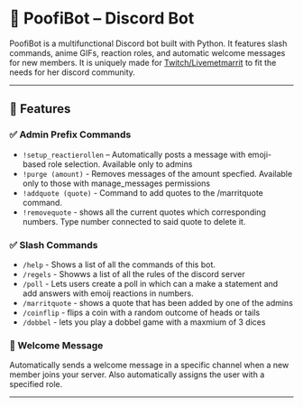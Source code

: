 # 🤖 PoofiBot – Discord Bot

PoofiBot is a multifunctional Discord bot built with Python. It features slash commands, anime GIFs, reaction roles, and automatic welcome messages for new members.
It is uniquely made for [Twitch/Livemetmarrit](https://twitch.tv/livemetmarrit) to fit the needs for her discord community.

---

## 🚀 Features

### ✅ Admin Prefix Commands
- `!setup_reactierollen` – Automatically posts a message with emoji-based role selection. Available only to admins
- `!purge (amount)` - Removes messages of the amount specfied. Available only to those with manage_messages permissions
- `!addquote (quote)` - Command to add quotes to the /marritquote command.
- `!removequote` - shows all the current quotes which corresponding numbers. Type number connected to said quote to delete it.

### ✅ Slash Commands
- `/help` - Shows a list of all the commands of this bot.
- `/regels` - Showws a list of all the rules of the discord server
- `/poll` - Lets users create a poll in which can a make a statement and add answers with emoij reactions in numbers.
- `/marritquote` - shows a quote that has been added by one of the admins
- `/coinflip` - flips a coin with a random outcome of heads or tails
- `/dobbel` - lets you play a dobbel game with a maxmium of 3 dices

### 👋 Welcome Message
Automatically sends a welcome message in a specific channel when a new member joins your server.
Also automatically assigns the user with a specified role.

---
